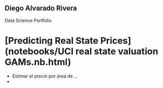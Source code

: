 ## Diego Alvarado Rivera
Data Science Portfolio

# [Predicting Real State Prices](notebooks/UCI real state valuation GAMs.nb.html)
* Estimar el precio por área de ...
* 
